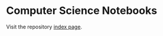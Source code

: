 # Computer Science Notebooks

Visit the repository [index page](https://diegoinacio.github.io/computer-science-notebooks/).
